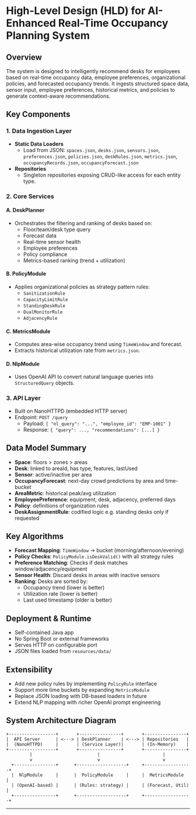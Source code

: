 # High-Level Design (HLD) for AI-Enhanced Real-Time Occupancy Planning System

## Overview

The system is designed to intelligently recommend desks for employees based on real-time occupancy data, employee preferences, organizational policies, and forecasted occupancy trends. It ingests structured space data, sensor input, employee preferences, historical metrics, and policies to generate context-aware recommendations.

## Key Components

### 1. **Data Ingestion Layer**

- **Static Data Loaders**
  - Load from JSON: `spaces.json`, `desks.json`, `sensors.json`, `preferences.json`, `policies.json`, `deskRules.json`, `metrics.json`, `occupancyRecords.json`, `occupancyForecast.json`
- **Repositories**
  - Singleton repositories exposing CRUD-like access for each entity type.

### 2. **Core Services**

#### A. **DeskPlanner**

- Orchestrates the filtering and ranking of desks based on:
  - Floor/team/desk type query
  - Forecast data
  - Real-time sensor health
  - Employee preferences
  - Policy compliance
  - Metrics-based ranking (trend + utilization)

#### B. **PolicyModule**

- Applies organizational policies as strategy pattern rules:
  - `SanitizationRule`
  - `CapacityLimitRule`
  - `StandingDeskRule`
  - `DualMonitorRule`
  - `AdjacencyRule`

#### C. **MetricsModule**

- Computes area-wise occupancy trend using `TimeWindow` and forecast.
- Extracts historical utilization rate from `metrics.json`.

#### D. **NlpModule**

- Uses OpenAI API to convert natural language queries into `StructuredQuery` objects.

### 3. **API Layer**

- Built on NanoHTTPD (embedded HTTP server)
- Endpoint: `POST /query`
  - Payload: `{ "nl_query": "...", "employee_id": "EMP-1001" }`
  - Response: `{ "query": ..., "recommendations": [...] }`

## Data Model Summary

- **Space**: floors > zones > areas
- **Desk**: linked to areaId, has type, features, lastUsed
- **Sensor**: active/inactive per area
- **OccupancyForecast**: next-day crowd predictions by area and time-bucket
- **AreaMetric**: historical peak/avg utilization
- **EmployeePreference**: equipment, desk, adjacency, preferred days
- **Policy**: definitions of organization rules
- **DeskAssignmentRule**: codified logic e.g. standing desks only if requested

## Key Algorithms

- **Forecast Mapping**: `TimeWindow` → bucket (morning/afternoon/evening)
- **Policy Checks**: `PolicyModule.isDeskValid()` with all strategy rules
- **Preference Matching**: Checks if desk matches window/adjacency/equipment
- **Sensor Health**: Discard desks in areas with inactive sensors
- **Ranking**: Desks are sorted by:
  - Occupancy trend (lower is better)
  - Utilization rate (lower is better)
  - Last used timestamp (older is better)

## Deployment & Runtime

- Self-contained Java app
- No Spring Boot or external frameworks
- Serves HTTP on configurable port
- JSON files loaded from `resources/data/`

## Extensibility

- Add new policy rules by implementing `PolicyRule` interface
- Support more time buckets by expanding `MetricsModule`
- Replace JSON loading with DB-based loaders in future
- Extend NLP mapping with richer OpenAI prompt engineering

## System Architecture Diagram

```plaintext
+------------------+       +----------------+       +----------------+
|  API Server      | <---> | DeskPlanner    | <---> | Repositories   |
|  (NanoHTTPD)     |       | (Service Layer)|       | (In-Memory)    |
+------------------+       +----------------+       +----------------+
         |                         |                        |
         v                         v                        v
  +----------------+      +-------------------+     +------------------+
  |  NlpModule     |      |  PolicyModule     |     |  MetricsModule   |
  | (OpenAI-based) |      | (Rules: strategy) |     | (Forecast, Util) |
  +----------------+      +-------------------+     +------------------+
```

---
